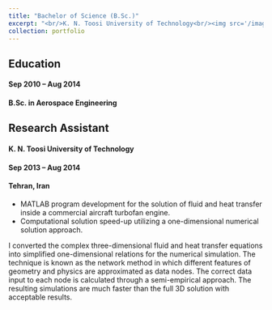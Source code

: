 ```yaml
---
title: "Bachelor of Science (B.Sc.)"
excerpt: "<br/>K. N. Toosi University of Technology<br/><img src='/images/kntu-logo.png'>"
collection: portfolio
---
```


## Education
#### Sep 2010 – Aug 2014
#### B.Sc. in Aerospace Engineering

## Research Assistant
#### K. N. Toosi University of Technology
#### Sep 2013 – Aug 2014
#### Tehran, Iran

- MATLAB program development for the solution of fluid and heat transfer inside a commercial aircraft turbofan engine.
- Computational solution speed-up utilizing a one-dimensional numerical solution approach.

I converted the complex three-dimensional fluid and heat transfer equations into simplified one-dimensional relations for the numerical simulation. The technique is known as the network method in which different features of geometry and physics are approximated as data nodes. The correct data input to each node is calculated through a semi-empirical approach. The resulting simulations are much faster than the full 3D solution with acceptable results.
